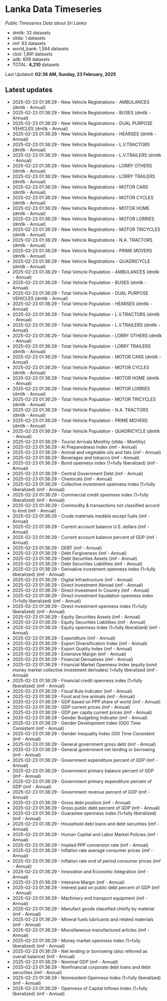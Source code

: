 # Lanka Data Timeseries
*Public Timeseries Data about Sri Lanka*

* dmtlk: 32 datasets
* sltda: 1 datasets
* imf: 93 datasets
* world_bank: 1,584 datasets
* cbsl: 1,891 datasets
* adb: 609 datasets
* TOTAL: **4,210** datasets

Last Updated: **02:36 AM, Sunday, 23 February, 2025**

## Latest updates

* 2025-02-23 01:36:29 - New Vehicle Registrations - AMBULANCES (dmtlk - Annual)
* 2025-02-23 01:36:29 - New Vehicle Registrations - BUSES (dmtlk - Annual)
* 2025-02-23 01:36:29 - New Vehicle Registrations - DUAL PURPOSE VEHICLES (dmtlk - Annual)
* 2025-02-23 01:36:29 - New Vehicle Registrations - HEARSES (dmtlk - Annual)
* 2025-02-23 01:36:29 - New Vehicle Registrations - L.V.TRACTORS (dmtlk - Annual)
* 2025-02-23 01:36:29 - New Vehicle Registrations - L.V.TRAILERS (dmtlk - Annual)
* 2025-02-23 01:36:29 - New Vehicle Registrations - LORRY OTHERS (dmtlk - Annual)
* 2025-02-23 01:36:29 - New Vehicle Registrations - LORRY TRAILERS (dmtlk - Annual)
* 2025-02-23 01:36:29 - New Vehicle Registrations - MOTOR CARS (dmtlk - Annual)
* 2025-02-23 01:36:29 - New Vehicle Registrations - MOTOR CYCLES (dmtlk - Annual)
* 2025-02-23 01:36:29 - New Vehicle Registrations - MOTOR HOME (dmtlk - Annual)
* 2025-02-23 01:36:29 - New Vehicle Registrations - MOTOR LORRIES (dmtlk - Annual)
* 2025-02-23 01:36:29 - New Vehicle Registrations - MOTOR TRICYCLES (dmtlk - Annual)
* 2025-02-23 01:36:29 - New Vehicle Registrations - N.A. TRACTORS (dmtlk - Annual)
* 2025-02-23 01:36:29 - New Vehicle Registrations - PRIME MOVERS (dmtlk - Annual)
* 2025-02-23 01:36:29 - New Vehicle Registrations - QUADRICYCLE (dmtlk - Annual)
* 2025-02-23 01:36:29 - Total Vehicle Population - AMBULANCES (dmtlk - Annual)
* 2025-02-23 01:36:29 - Total Vehicle Population - BUSES (dmtlk - Annual)
* 2025-02-23 01:36:29 - Total Vehicle Population - DUAL PURPOSE VEHICLES (dmtlk - Annual)
* 2025-02-23 01:36:29 - Total Vehicle Population - HEARSES (dmtlk - Annual)
* 2025-02-23 01:36:29 - Total Vehicle Population - L.V.TRACTORS (dmtlk - Annual)
* 2025-02-23 01:36:29 - Total Vehicle Population - L.V.TRAILERS (dmtlk - Annual)
* 2025-02-23 01:36:29 - Total Vehicle Population - LORRY OTHERS (dmtlk - Annual)
* 2025-02-23 01:36:29 - Total Vehicle Population - LORRY TRAILERS (dmtlk - Annual)
* 2025-02-23 01:36:29 - Total Vehicle Population - MOTOR CARS (dmtlk - Annual)
* 2025-02-23 01:36:29 - Total Vehicle Population - MOTOR CYCLES (dmtlk - Annual)
* 2025-02-23 01:36:29 - Total Vehicle Population - MOTOR HOME (dmtlk - Annual)
* 2025-02-23 01:36:29 - Total Vehicle Population - MOTOR LORRIES (dmtlk - Annual)
* 2025-02-23 01:36:29 - Total Vehicle Population - MOTOR TRICYCLES (dmtlk - Annual)
* 2025-02-23 01:36:29 - Total Vehicle Population - N.A. TRACTORS (dmtlk - Annual)
* 2025-02-23 01:36:29 - Total Vehicle Population - PRIME MOVERS (dmtlk - Annual)
* 2025-02-23 01:36:29 - Total Vehicle Population - QUADRICYCLE (dmtlk - Annual)
* 2025-02-23 01:36:29 - Tourist Arrivals Monthly (sltda - Monthly)
* 2025-02-23 01:36:29 - AI Preparedness Index (imf - Annual)
* 2025-02-23 01:36:29 - Animal and vegetable oils and fats (imf - Annual)
* 2025-02-23 01:36:29 - Beverages and tobacco (imf - Annual)
* 2025-02-23 01:36:29 - Bond openness index (1=fully liberalized) (imf - Annual)
* 2025-02-23 01:36:29 - Central Government Debt (imf - Annual)
* 2025-02-23 01:36:29 - Chemicals (imf - Annual)
* 2025-02-23 01:36:29 - Collective investment openness index (1=fully liberalized) (imf - Annual)
* 2025-02-23 01:36:29 - Commercial credit openness index (1=fully liberalized) (imf - Annual)
* 2025-02-23 01:36:29 - Commodity & transactions not classified accord to kind (imf - Annual)
* 2025-02-23 01:36:29 - Crude materials inedible except fuels (imf - Annual)
* 2025-02-23 01:36:29 - Current account balance U.S. dollars (imf - Annual)
* 2025-02-23 01:36:29 - Current account balance percent of GDP (imf - Annual)
* 2025-02-23 01:36:29 - DEBT (imf - Annual)
* 2025-02-23 01:36:29 - Debt Forgiveness (imf - Annual)
* 2025-02-23 01:36:29 - Debt Securities Assets (imf - Annual)
* 2025-02-23 01:36:29 - Debt Securities Liabilities (imf - Annual)
* 2025-02-23 01:36:29 - Derivative investment openness index (1=fully liberalized) (imf - Annual)
* 2025-02-23 01:36:29 - Digital Infrastructure (imf - Annual)
* 2025-02-23 01:36:29 - Direct Investment Abroad (imf - Annual)
* 2025-02-23 01:36:29 - Direct Investment In Country (imf - Annual)
* 2025-02-23 01:36:29 - Direct investment liquidation openness index (1=fully liberalized) (imf - Annual)
* 2025-02-23 01:36:29 - Direct investment openness index (1=fully liberalized) (imf - Annual)
* 2025-02-23 01:36:29 - Equity Securities Assets (imf - Annual)
* 2025-02-23 01:36:29 - Equity Securities Liabilities (imf - Annual)
* 2025-02-23 01:36:29 - Equity openness index (1=fully liberalized) (imf - Annual)
* 2025-02-23 01:36:29 - Expenditure (imf - Annual)
* 2025-02-23 01:36:29 - Export Diversification Index (imf - Annual)
* 2025-02-23 01:36:29 - Export Quality Index (imf - Annual)
* 2025-02-23 01:36:29 - Extensive Margin (imf - Annual)
* 2025-02-23 01:36:29 - Financial Derivatives (imf - Annual)
* 2025-02-23 01:36:29 - Financial Market Openness Index (equity bond money market collective investment derivates) 1=fully liberalized (imf - Annual)
* 2025-02-23 01:36:29 - Financial credit openness index (1=fully liberalized) (imf - Annual)
* 2025-02-23 01:36:29 - Fiscal Rule Indicator (imf - Annual)
* 2025-02-23 01:36:29 - Food and live animals (imf - Annual)
* 2025-02-23 01:36:29 - GDP based on PPP share of world (imf - Annual)
* 2025-02-23 01:36:29 - GDP current prices (imf - Annual)
* 2025-02-23 01:36:29 - GDP per capita current prices (imf - Annual)
* 2025-02-23 01:36:29 - Gender Budgeting Indicator (imf - Annual)
* 2025-02-23 01:36:29 - Gender Development Index (GDI) Time Consistent (imf - Annual)
* 2025-02-23 01:36:29 - Gender Inequality Index (GII) Time Consistent (imf - Annual)
* 2025-02-23 01:36:29 - General government gross debt (imf - Annual)
* 2025-02-23 01:36:29 - General government net lending or borrowing (imf - Annual)
* 2025-02-23 01:36:29 - Government expenditure percent of GDP (imf - Annual)
* 2025-02-23 01:36:29 - Government primary balance percent of GDP (imf - Annual)
* 2025-02-23 01:36:29 - Government primary expenditure percent of GDP (imf - Annual)
* 2025-02-23 01:36:29 - Government revenue percent of GDP (imf - Annual)
* 2025-02-23 01:36:29 - Gross debt position (imf - Annual)
* 2025-02-23 01:36:29 - Gross public debt percent of GDP (imf - Annual)
* 2025-02-23 01:36:29 - Guarantee openness index (1=fully liberalized) (imf - Annual)
* 2025-02-23 01:36:29 - Household debt loans and debt securities (imf - Annual)
* 2025-02-23 01:36:29 - Human Capital and Labor Market Policies (imf - Annual)
* 2025-02-23 01:36:29 - Implied PPP conversion rate (imf - Annual)
* 2025-02-23 01:36:29 - Inflation rate average consumer prices (imf - Annual)
* 2025-02-23 01:36:29 - Inflation rate end of period consumer prices (imf - Annual)
* 2025-02-23 01:36:29 - Innovation and Economic Integration (imf - Annual)
* 2025-02-23 01:36:29 - Intensive Margin (imf - Annual)
* 2025-02-23 01:36:29 - Interest paid on public debt percent of GDP (imf - Annual)
* 2025-02-23 01:36:29 - Machinery and transport equipment (imf - Annual)
* 2025-02-23 01:36:29 - Manufact goods classified chiefly by material (imf - Annual)
* 2025-02-23 01:36:29 - Mineral fuels lubricants and related materials (imf - Annual)
* 2025-02-23 01:36:29 - Miscellaneous manufactured articles (imf - Annual)
* 2025-02-23 01:36:29 - Money market openness index (1=fully liberalized) (imf - Annual)
* 2025-02-23 01:36:29 - Net lending or borrowing (also referred as overall balance) (imf - Annual)
* 2025-02-23 01:36:29 - Nominal GDP (imf - Annual)
* 2025-02-23 01:36:29 - Nonfinancial corporate debt loans and debt securities (imf - Annual)
* 2025-02-23 01:36:29 - Nonresident Openness Index (1=fully liberalized) (imf - Annual)
* 2025-02-23 01:36:29 - Openness of Capital Inflows Index (1=fully liberalized) (imf - Annual)